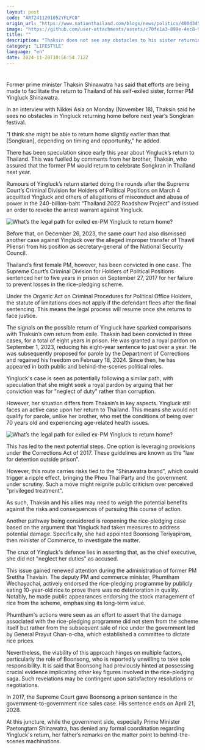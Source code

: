 ```yaml
---
layout: post
code: "ART2411201052YFLFC8"
origin_url: "https://www.nationthailand.com/blogs/news/politics/40043457"
image: "https://github.com/user-attachments/assets/c70fe1a3-899e-4ec8-9ed0-04472eb70a06"
title: ""
description: "Thaksin does not see any obstacles to his sister returning to Thailand before Songkran next year"
category: "LIFESTYLE"
language: "en"
date: 2024-11-20T10:56:54.712Z
---
```


# 









Former prime minister Thaksin Shinawatra has said that efforts are being made to facilitate the return to Thailand of his self-exiled sister, former PM Yingluck Shinawatra.

In an interview with Nikkei Asia on Monday (November 18), Thaksin said he sees no obstacles in Yingluck returning home before next year’s Songkran festival.

"I think she might be able to return home slightly earlier than that \[Songkran\], depending on timing and opportunity," he added.

There has been speculation since early this year about Yingluck’s return to Thailand. This was fuelled by comments from her brother, Thaksin, who assured that the former PM would return to celebrate Songkran in Thailand next year.

Rumours of Yingluck’s return started doing the rounds after the Supreme Court’s Criminal Division for Holders of Political Positions on March 4 acquitted Yingluck and others of allegations of misconduct and abuse of power in the 240-billion-baht “Thailand 2022 Roadshow Project” and issued an order to revoke the arrest warrant against Yingluck.

  ![What’s the legal path for exiled ex-PM Yingluck to return home?](https://github.com/user-attachments/assets/44806734-79be-47cc-ad92-d75d8195b6dc)

Before that, on December 26, 2023, the same court had also dismissed another case against Yingluck over the alleged improper transfer of Thawil Pliensri from his position as secretary-general of the National Security Council.

Thailand’s first female PM, however, has been convicted in one case. The Supreme Court’s Criminal Division for Holders of Political Positions sentenced her to five years in prison on September 27, 2017 for her failure to prevent losses in the rice-pledging scheme.

Under the Organic Act on Criminal Procedures for Political Office Holders, the statute of limitations does not apply if the defendant flees after the final sentencing. This means the legal process will resume once she returns to face justice.

The signals on the possible return of Yingluck have sparked comparisons with Thaksin’s own return from exile. Thaksin had been convicted in three cases, for a total of eight years in prison. He was granted a royal pardon on September 1, 2023, reducing his eight-year sentence to just over a year. He was subsequently proposed for parole by the Department of Corrections and regained his freedom on February 18, 2024. Since then, he has appeared in both public and behind-the-scenes political roles.

Yingluck's case is seen as potentially following a similar path, with speculation that she might seek a royal pardon by arguing that her conviction was for "neglect of duty" rather than corruption.

However, her situation differs from Thaksin’s in key aspects. Yingluck still faces an active case upon her return to Thailand. This means she would not qualify for parole, unlike her brother, who met the conditions of being over 70 years old and experiencing age-related health issues.

  ![What’s the legal path for exiled ex-PM Yingluck to return home?](https://github.com/user-attachments/assets/82099f92-a87a-4092-a00c-67678021e989)

This has led to the next potential steps. One option is leveraging provisions under the Corrections Act of 2017. These guidelines are known as the "law for detention outside prison”.

However, this route carries risks tied to the "Shinawatra brand”, which could trigger a ripple effect, bringing the Pheu Thai Party and the government under scrutiny. Such a move might reignite public criticism over perceived "privileged treatment".

As such, Thaksin and his allies may need to weigh the potential benefits against the risks and consequences of pursuing this course of action.

Another pathway being considered is reopening the rice-pledging case based on the argument that Yingluck had taken measures to address potential damage. Specifically, she had appointed Boonsong Teriyapirom, then minister of Commerce, to investigate the matter.

The crux of Yingluck's defence lies in asserting that, as the chief executive, she did not "neglect her duties" as accused.

This issue gained renewed attention during the administration of former PM Srettha Thavisin. The deputy PM and commerce minister, Phumtham Wechayachai, actively endorsed the rice-pledging programme by publicly eating 10-year-old rice to prove there was no deterioration in quality. Notably, he made public appearances endorsing the stock management of rice from the scheme, emphasising its long-term value.

Phumtham's actions were seen as an effort to assert that the damage associated with the rice-pledging programme did not stem from the scheme itself but rather from the subsequent sale of rice under the government led by General Prayut Chan-o-cha, which established a committee to dictate rice prices.

Nevertheless, the viability of this approach hinges on multiple factors, particularly the role of Boonsong, who is reportedly unwilling to take sole responsibility. It is said that Boonsong had previously hinted at possessing crucial evidence implicating other key figures involved in the rice-pledging saga. Such revelations may be contingent upon satisfactory resolutions or negotiations.

In 2017, the Supreme Court gave Boonsong a prison sentence in the government-to-government rice sales case. His sentence ends on April 21, 2028.

At this juncture, while the government side, especially Prime Minister Paetongtarn Shinawatra, has denied any formal coordination regarding Yingluck's return, her father’s remarks on the matter point to behind-the-scenes machinations.

